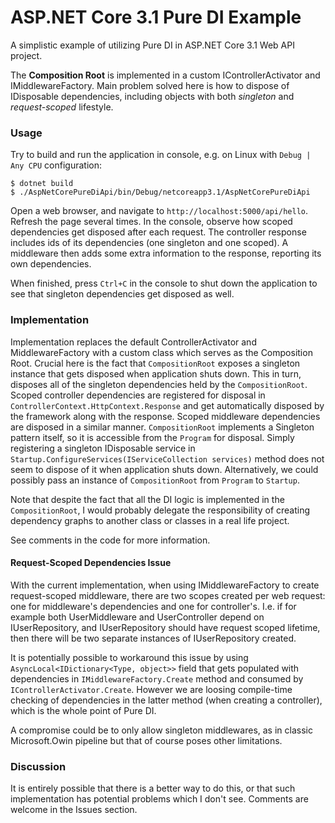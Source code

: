 # ASP.NET Core 3.1 Pure DI Example

A simplistic example of utilizing Pure DI in ASP.NET Core 3.1 Web API
project.

The __Composition Root__ is implemented in a custom
IControllerActivator and IMiddlewareFactory. Main problem solved here
is how to dispose of IDisposable dependencies, including objects with
both _singleton_ and _request-scoped_ lifestyle.

### Usage

Try to build and run the application in console, e.g. on Linux with
`Debug | Any CPU` configuration:

```
$ dotnet build
$ ./AspNetCorePureDiApi/bin/Debug/netcoreapp3.1/AspNetCorePureDiApi
```

Open a web browser, and navigate to
`http://localhost:5000/api/hello`. Refresh the page several times. In
the console, observe how scoped dependencies get disposed after each
request. The controller response includes ids of its dependencies (one
singleton and one scoped). A middleware then adds some extra
information to the response, reporting its own dependencies.

When finished, press `Ctrl+C` in the console to shut down the
application to see that singleton dependencies get disposed as well.


### Implementation

Implementation replaces the default ControllerActivator and
MiddlewareFactory with a custom class which serves as the Composition
Root. Crucial here is the fact that `CompositionRoot` exposes a
singleton instance that gets disposed when application shuts
down. This in turn, disposes all of the singleton dependencies held by
the `CompositionRoot`. Scoped controller dependencies are registered
for disposal in `ControllerContext.HttpContext.Response` and get
automatically disposed by the framework along with the
response. Scoped middleware dependencies are disposed in a similar
manner. `CompositionRoot` implements a Singleton pattern itself, so it
is accessible from the `Program` for disposal. Simply registering a
singleton IDisposable service in
`Startup.ConfigureServices(IServiceCollection services)` method does
not seem to dispose of it when application shuts down. Alternatively,
we could possibly pass an instance of `CompositionRoot` from `Program`
to `Startup`.

Note that despite the fact that all the DI logic is implemented in the
`CompositionRoot`, I would probably delegate the responsibility of
creating dependency graphs to another class or classes in a real life
project.

See comments in the code for more information.


#### Request-Scoped Dependencies Issue

With the current implementation, when using IMiddlewareFactory to
create request-scoped middleware, there are two scopes created per web
request: one for middleware's dependencies and one for
controller's. I.e. if for example both UserMiddleware and
UserController depend on IUserRepository, and IUserRepository should
have request scoped lifetime, then there will be two separate
instances of IUserRepository created.

It is potentially possible to workaround this issue by using
`AsyncLocal<IDictionary<Type, object>>` field that gets populated with
dependencies in `IMiddlewareFactory.Create` method and consumed by
`IControllerActivator.Create`. However we are loosing compile-time
checking of dependencies in the latter method (when creating a
controller), which is the whole point of Pure DI.

A compromise could be to only allow singleton middlewares, as in
classic Microsoft.Owin pipeline but that of course poses other
limitations.


### Discussion

It is entirely possible that there is a better way to do this, or that
such implementation has potential problems which I don't see. Comments
are welcome in the Issues section.
